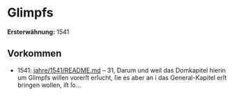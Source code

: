 # Glimpfs

**Ersterwähnung:** 1541

## Vorkommen
- 1541: [jahre/1541/README.md](../jahre/1541/README.md) – 31, Darum und weil das Domkapitel
hierin um Glimpfs willen vorerſt erſucht, ſie es aber an i
das General-Kapitel erſt bringen wollen, iſt ſo...
